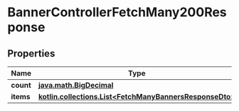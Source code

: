 
# BannerControllerFetchMany200Response

## Properties
Name | Type | Description | Notes
------------ | ------------- | ------------- | -------------
**count** | [**java.math.BigDecimal**](java.math.BigDecimal.md) |  |  [optional]
**items** | [**kotlin.collections.List&lt;FetchManyBannersResponseDto&gt;**](FetchManyBannersResponseDto.md) |  |  [optional]



